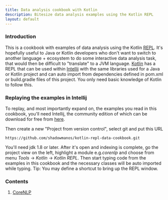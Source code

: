 ```yaml
---
title: Data analysis cookbook with Kotlin
description: Bitesize data analysis examples using the Kotlin REPL
layout: default
---
```


### Introduction

This is a cookbook with examples of data analysis using the Kotlin [REPL](https://en.wikipedia.org/wiki/Read%E2%80%93eval%E2%80%93print_loop). It's hopefully useful to Java or Kotlin developers who don't want to switch to another language + ecosystem to do some interactive data analysis task, that would then be difficult to "translate" to a JVM language. [Kotlin](https://kotlinlang.org/) has a REPL that can be used within [Intellij](https://www.jetbrains.com/idea/) with the same libraries used for a Java or Kotlin project and can auto import from dependencies defined in pom.xml or build.gradle files of this project. You only need basic knowledge of Kotlin to follow this.

### Replaying the examples in Intellij

To replay, and most importantly expand on, the examples you read in this cookbook, you'll need Intellij, the community edition of which can be download for free from [here](https://www.jetbrains.com/idea/download).

Then create a new "Project from version control", select git and put this URL

`https://github.com/shadowmanos/kotlin-repl-data-cookbook.git`

You'll need jdk 1.8 or later. After it's open and indexing is complete, go the project view on the left, highlight a module e.g._corenlp_ and choose from menu _Tools_ -> _Kotlin_ -> _Kotlin REPL_. Then start typing code from the examples in this cookbook and the necessary classes will be auto imported while typing. Tip: You may define a shortcut to bring up the REPL window.


### Contents

1. [CoreNLP](recipes/corenlp/intro.md)
